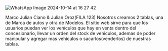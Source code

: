 
![WhatsApp Image 2024-10-14 at 16 27 42](https://github.com/user-attachments/assets/61478962-64d6-466c-b9dc-98a7d48c2b21)


Marco Julian Ciano & Julian Oroz(FILA 123)
Nosotros creamos 2 tablas, una de Marca de autos y otra de Modelos. El sitio web sirve para que los usuarios puedan ver los vehículos que hay en venta dentro del concesionario, llevar un orden del stock de vehiculos, ademas de poder manipular y agregar mas vehiculos o sacarlos(venderlos) de nuestras tablas.
